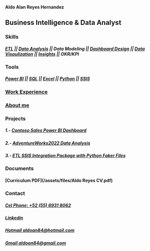#### Aldo Alan Reyes Hernandez

## Business Intelligence & Data Analyst


### Skills 

##### <span title="Poject-3">[ETL]()</span> || <span title="Poject-2">[Data Analysis]()</span> || Data Modeling || <span title="Poject-1">[Dashboard Design]()</span> || <span title="Poject-1">[Data Visaulization]()</span> || <span title="Poject-1, 2">[Insights]()</span> || OKR/KPI 

  
### Tools

##### <span title="Poject-1">[Power BI]()</span> || <span title="Poject-2, 3">[SQL]()</span> || <span title="Poject-2">[Excel]()</span> || <span title="Poject-2, 3">[Python]()</span> || <span title="Poject-2">[SSIS]()</span>


### [Work Experience](https://aldoreyes84.github.io/working_experience/)

### [About me](https://aldoreyes84.github.io/About-me/)


### Projects

##### 1.- [Contoso Sales Power BI Dashboard](https://aldoreyes84.github.io/Contoso-Sales-Power-BI-Dashboard/)

##### 2.- [AdventureWorks2022 Data Analysis](https://aldoreyes84.github.io/Data_Analisys_For_AdventureWorksDW2022/)

##### 3.- [ETL SSIS Integration Package with Python Faker Files](https://aldoreyes84.github.io/ETL/)

### Documents

#### [Curriculum PDF](/assets/files/Aldo Reyes CV.pdf)

### Contact
  
##### [Cel Phone: +52 (55) 6931 8062](tel:+525569318062)
  
##### [Linkedin](https://www.linkedin.com/in/aldoreyesbianalyst?lipi=urn%3Ali%3Apage%3Ad_flagship3_profile_view_base_contact_details%3Bv420leqVSUOChjUj%2BtCWbw%3D%3D)
 
##### [Hotmail aldoan84@hotmail.com](aldoan84@hotmail.com)
 
##### [Gmail aldoan84@gmail.com](aldoan84@gmail.com)
